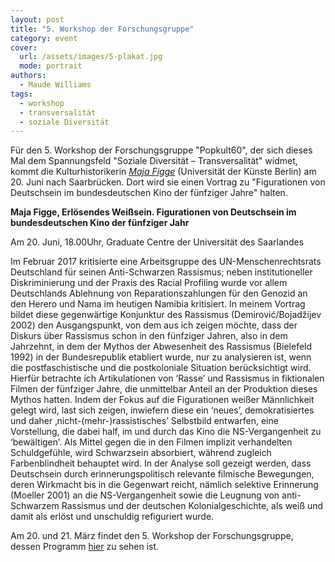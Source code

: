 ```yaml
---
layout: post
title: "5. Workshop der Forschungsgruppe"
category: event
cover:
  url: /assets/images/5-plakat.jpg
  mode: portrait
authors:
  - Maude Williams
tags:
  - workshop
  - transversalität
  - soziale Diversität
---
```


Für den 5. Workshop der Forschungsgruppe "Popkult60", der sich dieses Mal dem Spannungsfeld "Soziale Diversität – Transversalität" widmet, kommt die Kulturhistorikerin [*Maja Figge*](https://www.udk-berlin.de/personen/detailansicht/person/show/maja-figge/) (Universität der Künste Berlin) am 20. Juni nach Saarbrücken. Dort wird sie einen Vortrag zu "Figurationen von Deutschsein im bundesdeutschen Kino der fünfziger Jahre" halten.

<!-- more -->



**Maja Figge, Erlösendes Weißsein. Figurationen von Deutschsein im bundesdeutschen Kino der fünfziger Jahr**

Am 20. Juni, 18.00Uhr, Graduate Centre der Universität des Saarlandes

Im Februar 2017 kritisierte eine Arbeitsgruppe des UN-Menschenrechtsrats Deutschland für seinen Anti-Schwarzen Rassismus; neben institutioneller Diskriminierung und der Praxis des Racial Profiling wurde vor allem Deutschlands Ablehnung von Reparationszahlungen für den Genozid an den Herero und Nama im heutigen Namibia kritisiert.
In meinem Vortrag bildet diese gegenwärtige Konjunktur des Rassismus (Demirović/Bojadžijev 2002) den Ausgangspunkt, von dem aus ich zeigen möchte, dass der Diskurs über Rassismus schon in den fünfziger Jahren, also in dem Jahrzehnt, in dem der Mythos der Abwesenheit des Rassismus (Bielefeld 1992) in der Bundesrepublik etabliert wurde, nur zu analysieren ist, wenn die postfaschistische und die postkoloniale Situation berücksichtigt wird. Hierfür betrachte ich
Artikulationen von ‘Rasse’ und Rassismus in fiktionalen Filmen der fünfziger Jahre, die unmittelbar Anteil an der Produktion dieses Mythos hatten. Indem der Fokus auf die Figurationen weißer Männlichkeit gelegt wird, last sich zeigen, inwiefern diese ein ‘neues’, demokratisiertes und daher ‚nicht-(mehr-)rassistisches’ Selbstbild entwarfen, eine Vorstellung, die dabei half, im und durch das Kino die NS-Vergangenheit zu ‘bewältigen’. Als Mittel gegen die in den Filmen implizit verhandelten Schuldgefühle, wird Schwarzsein absorbiert, während zugleich Farbenblindheit behauptet wird. In der Analyse soll gezeigt werden, dass Deutschsein durch erinnerungspolitisch relevante filmische Bewegungen, deren Wirkmacht bis in die Gegenwart reicht, nämlich selektive Erinnerung (Moeller 2001) an die NS-Vergangenheit sowie die Leugnung von anti-Schwarzem Rassismus und der deutschen Kolonialgeschichte, als weiß und damit als erlöst und unschuldig refiguriert wurde.

Am 20. und 21. März findet den 5. Workshop der Forschungsgruppe, dessen Programm [hier](../../../../assets/pdf/5-flyer.pdf) zu sehen ist.

